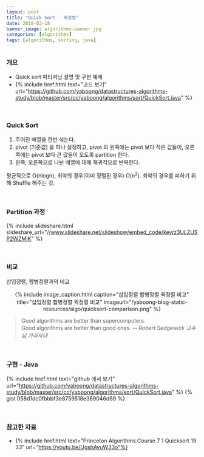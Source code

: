 ```yaml
---
layout: post
title: "Quick Sort - 퀵정렬"
date: 2018-02-18
banner_image: algorithms-banner.jpg
categories: [algorithms]
tags: [algorithms, sorting, java]
---
```


### 개요
* Quick sort 파티셔닝 설명 및 구현 예제
* {% include href.html text="코드 보기" url="https://github.com/yaboong/datastructures-algorithms-study/blob/master/src/cc/yaboong/algorithms/sort/QuickSort.java" %}

<!--more-->


<br/>

### Quick Sort
1. 주어진 배열을 한번 섞는다.
2. pivot (기준값) 을 하나 설정하고, pivot 의 왼쪽에는 pivot 보다 작은 값들이, 오른쪽에는 pivot 보다 큰 값들이 오도록 partition 한다.
3. 왼쪽, 오른쪽으로 나뉜 배열에 대해 재귀적으로 반복한다.

평균적으로 O(nlogn), 최악의 경우(이미 정렬된 경우) O(n<sup>2</sup>). 최악의 경우를 피하기 위해 Shuffle 해주는 것.

<br/>

### Partition 과정
{% include slideshare.html slideshare_url="//www.slideshare.net/slideshow/embed_code/key/z3ULZUSP2WZMjK" %} 

<br/>


### 비교
삽입정렬, 합병정렬과의 비교

<div style="text-align:center">
{% include image_caption.html caption="삽입정렬 합병정렬 퀵정렬 비교" title="삽입정렬 합병정렬 퀵정렬 비교" imageurl="/yaboong-blog-static-resources/algo/quicksort-comparison.png" %}
</div>

> Good algorithms are better than supercomputers. <br/>
Good algorithms are better than good ones. <cite>-- Robert Sedgewick 교수님 가라사대

<br/>


### 구현 - Java
{% include href.html text="github 에서 보기" url="https://github.com/yaboong/datastructures-algorithms-study/blob/master/src/cc/yaboong/algorithms/sort/QuickSort.java" %}
{% gist 058d1dc0fbbbf3e8759518e369046d69 %}


<br/>

### 참고한 자료
* {% include href.html text="Princeton Algorithms Course 7 1 Quicksort 19 33" url="https://youtu.be/UgshAvuW33o"%}


